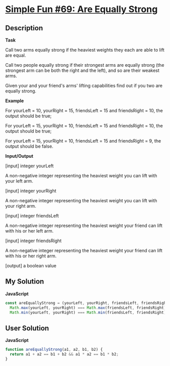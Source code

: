 # [Simple Fun #69: Are Equally Strong](https://www.codewars.com/kata/5894017082b9fb62c50000df)

## Description

**Task**

Call two arms equally strong if the heaviest weights they each are able to lift are equal.

Call two people equally strong if their strongest arms are equally strong (the strongest arm can be both the right and the left), and so are their weakest arms.

Given your and your friend's arms' lifting capabilities find out if you two are equally strong.

**Example**

For yourLeft = 10, yourRight = 15, friendsLeft = 15 and friendsRight = 10, the output should be true;

For yourLeft = 15, yourRight = 10, friendsLeft = 15 and friendsRight = 10, the output should be true;

For yourLeft = 15, yourRight = 10, friendsLeft = 15 and friendsRight = 9, the output should be false.

**Input/Output**

[input] integer yourLeft

A non-negative integer representing the heaviest weight you can lift with your left arm.

[input] integer yourRight

A non-negative integer representing the heaviest weight you can lift with your right arm.

[input] integer friendsLeft

A non-negative integer representing the heaviest weight your friend can lift with his or her left arm.

[input] integer friendsRight

A non-negative integer representing the heaviest weight your friend can lift with his or her right arm.

[output] a boolean value

## My Solution

**JavaScript**

```js
const areEquallyStrong = (yourLeft, yourRight, friendsLeft, friendsRight) =>
  Math.max(yourLeft, yourRight) === Math.max(friendsLeft, friendsRight) &&
  Math.min(yourLeft, yourRight) === Math.min(friendsLeft, friendsRight);
```

## User Solution

**JavaScript**

```js
function areEquallyStrong(a1, a2, b1, b2) {
  return a1 + a2 == b1 + b2 && a1 * a2 == b1 * b2;
}
```
